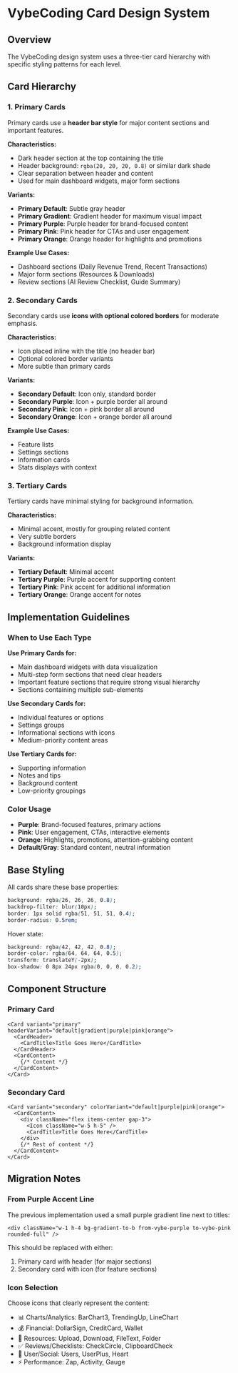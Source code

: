 # VybeCoding Card Design System

## Overview
The VybeCoding design system uses a three-tier card hierarchy with specific styling patterns for each level.

## Card Hierarchy

### 1. Primary Cards
Primary cards use a **header bar style** for major content sections and important features.

**Characteristics:**
- Dark header section at the top containing the title
- Header background: `rgba(20, 20, 20, 0.8)` or similar dark shade
- Clear separation between header and content
- Used for main dashboard widgets, major form sections

**Variants:**
- **Primary Default**: Subtle gray header
- **Primary Gradient**: Gradient header for maximum visual impact
- **Primary Purple**: Purple header for brand-focused content
- **Primary Pink**: Pink header for CTAs and user engagement
- **Primary Orange**: Orange header for highlights and promotions

**Example Use Cases:**
- Dashboard sections (Daily Revenue Trend, Recent Transactions)
- Major form sections (Resources & Downloads)
- Review sections (AI Review Checklist, Guide Summary)

### 2. Secondary Cards
Secondary cards use **icons with optional colored borders** for moderate emphasis.

**Characteristics:**
- Icon placed inline with the title (no header bar)
- Optional colored border variants
- More subtle than primary cards

**Variants:**
- **Secondary Default**: Icon only, standard border
- **Secondary Purple**: Icon + purple border all around
- **Secondary Pink**: Icon + pink border all around
- **Secondary Orange**: Icon + orange border all around

**Example Use Cases:**
- Feature lists
- Settings sections
- Information cards
- Stats displays with context

### 3. Tertiary Cards
Tertiary cards have minimal styling for background information.

**Characteristics:**
- Minimal accent, mostly for grouping related content
- Very subtle borders
- Background information display

**Variants:**
- **Tertiary Default**: Minimal accent
- **Tertiary Purple**: Purple accent for supporting content
- **Tertiary Pink**: Pink accent for additional information
- **Tertiary Orange**: Orange accent for notes

## Implementation Guidelines

### When to Use Each Type

**Use Primary Cards for:**
- Main dashboard widgets with data visualization
- Multi-step form sections that need clear headers
- Important feature sections that require strong visual hierarchy
- Sections containing multiple sub-elements

**Use Secondary Cards for:**
- Individual features or options
- Settings groups
- Informational sections with icons
- Medium-priority content areas

**Use Tertiary Cards for:**
- Supporting information
- Notes and tips
- Background content
- Low-priority groupings

### Color Usage

- **Purple**: Brand-focused features, primary actions
- **Pink**: User engagement, CTAs, interactive elements
- **Orange**: Highlights, promotions, attention-grabbing content
- **Default/Gray**: Standard content, neutral information

## Base Styling

All cards share these base properties:
```css
background: rgba(26, 26, 26, 0.8);
backdrop-filter: blur(10px);
border: 1px solid rgba(51, 51, 51, 0.4);
border-radius: 0.5rem;
```

Hover state:
```css
background: rgba(42, 42, 42, 0.8);
border-color: rgba(64, 64, 64, 0.5);
transform: translateY(-2px);
box-shadow: 0 8px 24px rgba(0, 0, 0, 0.2);
```

## Component Structure

### Primary Card
```tsx
<Card variant="primary" headerVariant="default|gradient|purple|pink|orange">
  <CardHeader>
    <CardTitle>Title Goes Here</CardTitle>
  </CardHeader>
  <CardContent>
    {/* Content */}
  </CardContent>
</Card>
```

### Secondary Card
```tsx
<Card variant="secondary" colorVariant="default|purple|pink|orange">
  <CardContent>
    <div className="flex items-center gap-3">
      <Icon className="w-5 h-5" />
      <CardTitle>Title Goes Here</CardTitle>
    </div>
    {/* Rest of content */}
  </CardContent>
</Card>
```

## Migration Notes

### From Purple Accent Line
The previous implementation used a small purple gradient line next to titles:
```tsx
<div className="w-1 h-4 bg-gradient-to-b from-vybe-purple to-vybe-pink rounded-full" />
```

This should be replaced with either:
1. Primary card with header (for major sections)
2. Secondary card with icon (for feature sections)

### Icon Selection
Choose icons that clearly represent the content:
- 📊 Charts/Analytics: BarChart3, TrendingUp, LineChart
- 💰 Financial: DollarSign, CreditCard, Wallet
- 📁 Resources: Upload, Download, FileText, Folder
- ✅ Reviews/Checklists: CheckCircle, ClipboardCheck
- 👥 User/Social: Users, UserPlus, Heart
- ⚡ Performance: Zap, Activity, Gauge